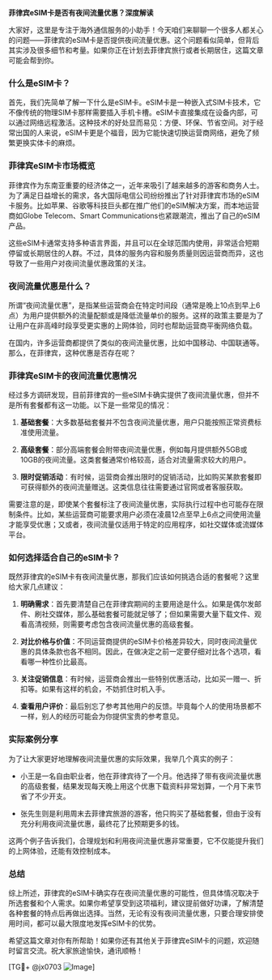 **菲律宾eSIM卡是否有夜间流量优惠？深度解读**

大家好，这里是专注于海外通信服务的小助手！今天咱们来聊聊一个很多人都关心的问题——菲律宾的eSIM卡是否提供夜间流量优惠。这个问题看似简单，但背后其实涉及很多细节和考量。如果你正在计划去菲律宾旅行或者长期居住，这篇文章可能会帮到你。

### 什么是eSIM卡？

首先，我们先简单了解一下什么是eSIM卡。eSIM卡是一种嵌入式SIM卡技术，它不像传统的物理SIM卡那样需要插入手机卡槽。eSIM卡直接集成在设备内部，可以通过网络远程激活。这种技术的好处显而易见：方便、环保、节省空间。对于经常出国的人来说，eSIM卡更是个福音，因为它能快速切换运营商网络，避免了频繁更换实体卡的麻烦。

### 菲律宾eSIM卡市场概览

菲律宾作为东南亚重要的经济体之一，近年来吸引了越来越多的游客和商务人士。为了满足日益增长的需求，各大国际电信公司纷纷推出了针对菲律宾市场的eSIM卡服务。比如苹果、谷歌等科技巨头都在推广他们的eSIM解决方案，而本地运营商如Globe Telecom、Smart Communications也紧跟潮流，推出了自己的eSIM产品。

这些eSIM卡通常支持多种语言界面，并且可以在全球范围内使用，非常适合短期停留或长期居住的人群。不过，具体的服务内容和服务质量则因运营商而异，这也导致了一些用户对夜间流量优惠政策的关注。

### 夜间流量优惠是什么？

所谓“夜间流量优惠”，是指某些运营商会在特定时间段（通常是晚上10点到早上6点）为用户提供额外的流量配额或是降低流量单价的服务。这样的政策主要是为了让用户在非高峰时段享受更实惠的上网体验，同时也帮助运营商平衡网络负载。

在国内，许多运营商都提供了类似的夜间流量优惠，比如中国移动、中国联通等。那么，在菲律宾，这种优惠是否存在呢？

### 菲律宾eSIM卡的夜间流量优惠情况

经过多方调研发现，目前菲律宾的一些eSIM卡确实提供了夜间流量优惠，但并不是所有套餐都有这一功能。以下是一些常见的情况：

1. **基础套餐**：大多数基础套餐并不包含夜间流量优惠，用户只能按照正常资费标准使用流量。
   
2. **高级套餐**：部分高端套餐会附带夜间流量优惠，例如每月提供额外5GB或10GB的夜间流量。这类套餐通常价格较高，适合对流量需求较大的用户。

3. **限时促销活动**：有时候，运营商会推出限时的促销活动，比如购买某款套餐即可获得额外的夜间流量赠送。这类信息往往需要通过官网或者客服获取。

需要注意的是，即使某个套餐标注了夜间流量优惠，实际执行过程中也可能存在限制条件。比如，某些运营商可能要求用户必须在凌晨12点至早上6点之间使用流量才能享受优惠；又或者，夜间流量仅适用于特定的应用程序，如社交媒体或流媒体平台。

### 如何选择适合自己的eSIM卡？

既然菲律宾的eSIM卡有夜间流量优惠，那我们应该如何挑选合适的套餐呢？这里给大家几点建议：

1. **明确需求**：首先要清楚自己在菲律宾期间的主要用途是什么。如果是偶尔发邮件、刷社交媒体，那么基础套餐可能就足够了；但如果需要大量下载文件、观看高清视频，则需要考虑包含夜间流量优惠的高级套餐。

2. **对比价格与价值**：不同运营商提供的eSIM卡价格差异较大，同时夜间流量优惠的具体条款也各不相同。因此，在做决定之前一定要仔细对比各个选项，看看哪一种性价比最高。

3. **关注促销信息**：有时候，运营商会推出一些特别优惠活动，比如买一赠一、折扣等。如果有这样的机会，不妨抓住时机入手。

4. **查看用户评价**：最后别忘了参考其他用户的反馈。毕竟每个人的使用场景都不一样，别人的经历可能会为你提供宝贵的参考意见。

### 实际案例分享

为了让大家更好地理解夜间流量优惠的实际效果，我举几个真实的例子：

- 小王是一名自由职业者，他在菲律宾待了一个月。他选择了带有夜间流量优惠的高级套餐，结果发现每天晚上用这个优惠下载资料非常划算，一个月下来节省了不少开支。

- 张先生则是利用周末去菲律宾旅游的游客，他只购买了基础套餐，但由于没有充分利用夜间流量优惠，最终花了比预期更多的钱。

这两个例子告诉我们，合理规划和利用夜间流量优惠非常重要，它不仅能提升我们的上网体验，还能有效控制成本。

### 总结

综上所述，菲律宾的eSIM卡确实存在夜间流量优惠的可能性，但具体情况取决于所选套餐和个人需求。如果你希望享受到这项福利，建议提前做好功课，了解清楚各种套餐的特点后再做出选择。当然，无论有没有夜间流量优惠，只要合理安排使用时间，都可以最大限度地发挥eSIM卡的优势。

希望这篇文章对你有所帮助！如果你还有其他关于菲律宾eSIM卡的问题，欢迎随时留言交流。祝大家旅途愉快，通讯顺畅！

[TG💪+ @jx0703 ![Image](https://github.com/user-attachments/assets/dbca1d08-cadb-493c-b0ec-ad6f7a83f270)]
